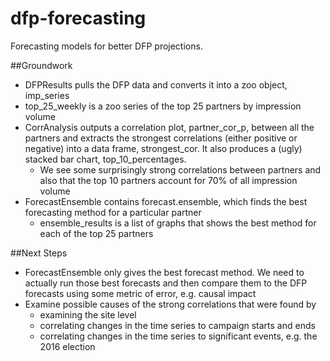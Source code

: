 # dfp-forecasting
Forecasting models for better DFP projections.

##Groundwork

+ DFPResults pulls the DFP data and converts it into a zoo object, imp_series
+ top_25_weekly is a zoo series of the top 25 partners by impression volume
+ CorrAnalysis outputs a correlation plot, partner_cor_p, between all the partners and extracts the strongest correlations (either positive or negative) into a data frame, strongest_cor. It also produces a (ugly) stacked bar chart, top_10_percentages.
  * We see some surprisingly strong correlations between partners and also that the top 10 partners account for 70% of all impression volume
+ ForecastEnsemble contains forecast.ensemble, which finds the best forecasting method for a particular partner
  * ensemble_results is a list of graphs that shows the best method for each of the top 25 partners
  
##Next Steps

+ ForecastEnsemble only gives the best forecast method. We need to actually run those best forecasts and then compare them to the DFP forecasts using some metric of error, e.g. causal impact
+ Examine possible causes of the strong correlations that were found by 
  * examining the site level 
  * correlating changes in the time series to campaign starts and ends
  * correlating changes in the time series to significant events, e.g. the 2016 election
